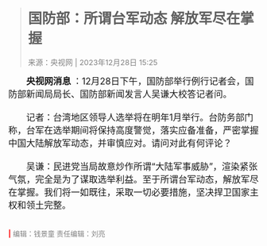 
># 国防部：所谓台军动态 解放军尽在掌握
><span style="color:grey;font-size:15px">来源：央视网 | 2023年12月28日 15:25</span><br>

<span style="font-size:18px; font-weight:bold">&emsp;&emsp;央视网消息</span>
<span style="font-size:18px">：12月28日下午，国防部举行例行记者会，国防部新闻局局长、国防部新闻发言人吴谦大校答记者问。<br><br>
&emsp;&emsp;记者：台湾地区领导人选举将在明年1月举行。台防务部门称，台军在选举期间将保持高度警觉，落实应备准备，严密掌握中国大陆解放军动态，并审慎应对。请问对此有何评论？<br><br>
&emsp;&emsp;吴谦：民进党当局故意炒作所谓“大陆军事威胁”，渲染紧张气氛，完全是为了谋取选举利益。至于所谓台军动态，解放军尽在掌握。我们将一如既往，采取一切必要措施，坚决捍卫国家主权和领土完整。 <br><br>

<span style="color:red;font-weight:bold">|</span>
<span style="color:grey;font-size:14px">编辑：钱景童 责任编辑：刘亮</span>